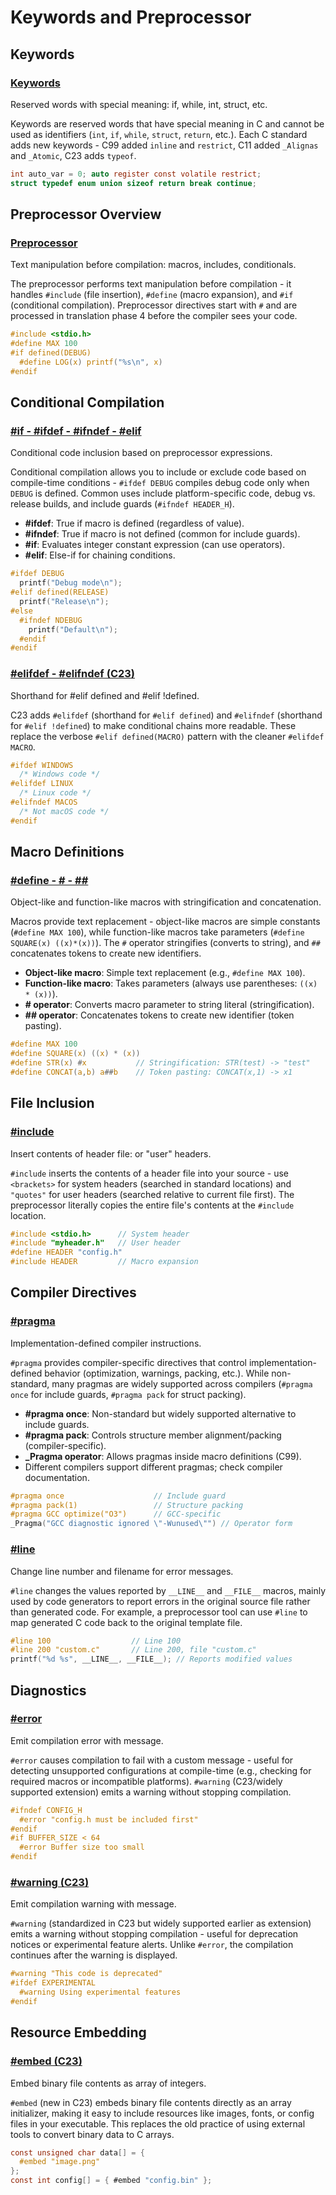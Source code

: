 # Keywords and Preprocessor

## Keywords
### [Keywords](https://en.cppreference.com/w/c/keyword.html)
Reserved words with special meaning: if, while, int, struct, etc.

Keywords are reserved words that have special meaning in C and cannot be used as identifiers (`int`, `if`, `while`, `struct`, `return`, etc.).
Each C standard adds new keywords - C99 added `inline` and `restrict`, C11 added `_Alignas` and `_Atomic`, C23 adds `typeof`.

```c
int auto_var = 0; auto register const volatile restrict;
struct typedef enum union sizeof return break continue;
```

## Preprocessor Overview
### [Preprocessor](https://en.cppreference.com/w/c/preprocessor.html)
Text manipulation before compilation: macros, includes, conditionals.

The preprocessor performs text manipulation before compilation - it handles `#include` (file insertion), `#define` (macro expansion), and `#if` (conditional compilation).
Preprocessor directives start with `#` and are processed in translation phase 4 before the compiler sees your code.

```c
#include <stdio.h>
#define MAX 100
#if defined(DEBUG)
  #define LOG(x) printf("%s\n", x)
#endif
```

## Conditional Compilation
### [#if - #ifdef - #ifndef - #elif](https://en.cppreference.com/w/c/preprocessor/conditional.html)
Conditional code inclusion based on preprocessor expressions.

Conditional compilation allows you to include or exclude code based on compile-time conditions - `#ifdef DEBUG` compiles debug code only when `DEBUG` is defined.
Common uses include platform-specific code, debug vs. release builds, and include guards (`#ifndef HEADER_H`).

- **#ifdef**: True if macro is defined (regardless of value).
- **#ifndef**: True if macro is not defined (common for include guards).
- **#if**: Evaluates integer constant expression (can use operators).
- **#elif**: Else-if for chaining conditions.
```c
#ifdef DEBUG
  printf("Debug mode\n");
#elif defined(RELEASE)
  printf("Release\n");
#else
  #ifndef NDEBUG
    printf("Default\n");
  #endif
#endif
```

### [#elifdef - #elifndef (C23)](https://en.cppreference.com/w/c/preprocessor/conditional.html)
Shorthand for #elif defined and #elif !defined.

C23 adds `#elifdef` (shorthand for `#elif defined`) and `#elifndef` (shorthand for `#elif !defined`) to make conditional chains more readable.
These replace the verbose `#elif defined(MACRO)` pattern with the cleaner `#elifdef MACRO`.

```c
#ifdef WINDOWS
  /* Windows code */
#elifdef LINUX
  /* Linux code */
#elifndef MACOS
  /* Not macOS code */
#endif
```

## Macro Definitions
### [#define - # - ##](https://en.cppreference.com/w/c/preprocessor/replace.html)
Object-like and function-like macros with stringification and concatenation.

Macros provide text replacement - object-like macros are simple constants (`#define MAX 100`), while function-like macros take parameters (`#define SQUARE(x) ((x)*(x))`).
The `#` operator stringifies (converts to string), and `##` concatenates tokens to create new identifiers.

- **Object-like macro**: Simple text replacement (e.g., `#define MAX 100`).
- **Function-like macro**: Takes parameters (always use parentheses: `((x) * (x))`).
- **# operator**: Converts macro parameter to string literal (stringification).
- **## operator**: Concatenates tokens to create new identifier (token pasting).
```c
#define MAX 100
#define SQUARE(x) ((x) * (x))
#define STR(x) #x           // Stringification: STR(test) -> "test"
#define CONCAT(a,b) a##b    // Token pasting: CONCAT(x,1) -> x1
```

## File Inclusion
### [#include](https://en.cppreference.com/w/c/preprocessor/include.html)
Insert contents of header file: <system> or "user" headers.

`#include` inserts the contents of a header file into your source - use `<brackets>` for system headers (searched in standard locations) and `"quotes"` for user headers (searched relative to current file first).
The preprocessor literally copies the entire file's contents at the `#include` location.

```c
#include <stdio.h>      // System header
#include "myheader.h"   // User header
#define HEADER "config.h"
#include HEADER         // Macro expansion
```

## Compiler Directives
### [#pragma](https://en.cppreference.com/w/c/preprocessor/impl.html)
Implementation-defined compiler instructions.

`#pragma` provides compiler-specific directives that control implementation-defined behavior (optimization, warnings, packing, etc.).
While non-standard, many pragmas are widely supported across compilers (`#pragma once` for include guards, `#pragma pack` for struct packing).

- **#pragma once**: Non-standard but widely supported alternative to include guards.
- **#pragma pack**: Controls structure member alignment/packing (compiler-specific).
- **_Pragma operator**: Allows pragmas inside macro definitions (C99).
- Different compilers support different pragmas; check compiler documentation.
```c
#pragma once                    // Include guard
#pragma pack(1)                 // Structure packing
#pragma GCC optimize("O3")      // GCC-specific
_Pragma("GCC diagnostic ignored \"-Wunused\"") // Operator form
```

### [#line](https://en.cppreference.com/w/c/preprocessor/line.html)
Change line number and filename for error messages.

`#line` changes the values reported by `__LINE__` and `__FILE__` macros, mainly used by code generators to report errors in the original source file rather than generated code.
For example, a preprocessor tool can use `#line` to map generated C code back to the original template file.

```c
#line 100                  // Line 100
#line 200 "custom.c"       // Line 200, file "custom.c"
printf("%d %s", __LINE__, __FILE__); // Reports modified values
```

## Diagnostics
### [#error](https://en.cppreference.com/w/c/preprocessor/warning.html)
Emit compilation error with message.

`#error` causes compilation to fail with a custom message - useful for detecting unsupported configurations at compile-time (e.g., checking for required macros or incompatible platforms).
`#warning` (C23/widely supported extension) emits a warning without stopping compilation.
```c
#ifndef CONFIG_H
  #error "config.h must be included first"
#endif
#if BUFFER_SIZE < 64
  #error Buffer size too small
#endif
```

### [#warning (C23)](https://en.cppreference.com/w/c/preprocessor/warning.html)
Emit compilation warning with message.

`#warning` (standardized in C23 but widely supported earlier as extension) emits a warning without stopping compilation - useful for deprecation notices or experimental feature alerts.
Unlike `#error`, the compilation continues after the warning is displayed.

```c
#warning "This code is deprecated"
#ifdef EXPERIMENTAL
  #warning Using experimental features
#endif
```

## Resource Embedding
### [#embed (C23)](https://en.cppreference.com/w/c/preprocessor/embed.html)
Embed binary file contents as array of integers.

`#embed` (new in C23) embeds binary file contents directly as an array initializer, making it easy to include resources like images, fonts, or config files in your executable.
This replaces the old practice of using external tools to convert binary data to C arrays.

```c
const unsigned char data[] = {
  #embed "image.png"
};
const int config[] = { #embed "config.bin" };
```
